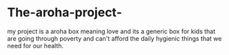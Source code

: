 # The-aroha-project-
my project is a aroha box meaning love and its a generic box for kids that are going through poverty and can't afford the daily hygienic things that we need for our health. 
